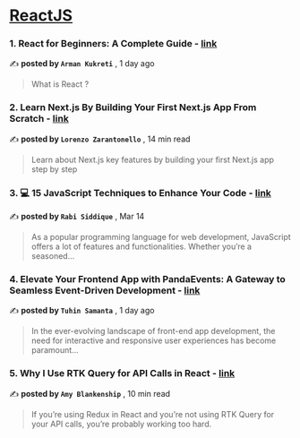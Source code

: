 
<h1><a href=https://medium.com/tag/reactjs/recommended target="_blank" rel="noopener noreferrer">ReactJS</a></h1>
<h3>1. React for Beginners: A Complete Guide - <a href=https://medium.com/@armankukreti/react-for-beginners-a-complete-guide-3cda6a8ff1f?source=tag_recommended_feed---------0-84----------reactjs----------7df82750_576a_4006_a15a_36a05d38cd7e------- target="_blank" rel="noopener noreferrer">link</a></h3>

✍️ **posted by `Arman Kukreti`** <date> , 1 day ago</date>

<blockquote>What is React ?</blockquote>

<h3>2. Learn Next.js By Building Your First Next.js App From Scratch - <a href=https://medium.com/gitconnected/learn-next-js-by-building-your-first-next-js-app-from-scratch-8ec7cc93a9cb?source=tag_recommended_feed---------1-107----------reactjs----------7df82750_576a_4006_a15a_36a05d38cd7e------- target="_blank" rel="noopener noreferrer">link</a></h3>

✍️ **posted by `Lorenzo Zarantonello`** <date> , 14 min read</date>

<blockquote>Learn about Next.js key features by building your first Next.js app step by step</blockquote>

<h3>3. 💻 15 JavaScript Techniques to Enhance Your Code - <a href=https://medium.com/gitconnected/15-javascript-techniques-to-enhance-your-code-67a40ed3f08f?source=tag_recommended_feed---------2-85----------reactjs----------7df82750_576a_4006_a15a_36a05d38cd7e------- target="_blank" rel="noopener noreferrer">link</a></h3>

✍️ **posted by `Rabi Siddique`** <date> , Mar 14</date>

<blockquote>As a popular programming language for web development, JavaScript offers a lot of features and functionalities. Whether you’re a seasoned…</blockquote>

<h3>4. Elevate Your Frontend App with PandaEvents: A Gateway to Seamless Event-Driven Development - <a href=https://medium.com/@tuhin-samanta/elevate-your-frontend-app-with-pandaevents-a-gateway-to-seamless-event-driven-development-28059014d89?source=tag_recommended_feed---------3-84----------reactjs----------7df82750_576a_4006_a15a_36a05d38cd7e------- target="_blank" rel="noopener noreferrer">link</a></h3>

✍️ **posted by `Tuhin Samanta`** <date> , 1 day ago</date>

<blockquote>In the ever-evolving landscape of front-end app development, the need for interactive and responsive user experiences has become paramount…</blockquote>

<h3>5. Why I Use RTK Query for API Calls in React - <a href=https://medium.com/codex/why-i-use-rtk-query-for-api-calls-in-react-fee9e2a4538?source=tag_recommended_feed---------4-107----------reactjs----------7df82750_576a_4006_a15a_36a05d38cd7e------- target="_blank" rel="noopener noreferrer">link</a></h3>

✍️ **posted by `Amy Blankenship`** <date> , 10 min read</date>

<blockquote>If you’re using Redux in React and you’re not using RTK Query for your API calls, you’re probably working too hard.</blockquote>

